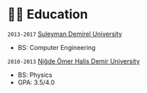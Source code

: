 # 👨‍🎓 Education
`2013-2017` [Suleyman Demirel University](https://w3.sdu.edu.tr/)
- BS: Computer Engineering

`2010-2013` [Niğde Ömer Halis Demir University](https://www.ohu.edu.tr/)
- BS: Physics
- GPA: 3.5/4.0